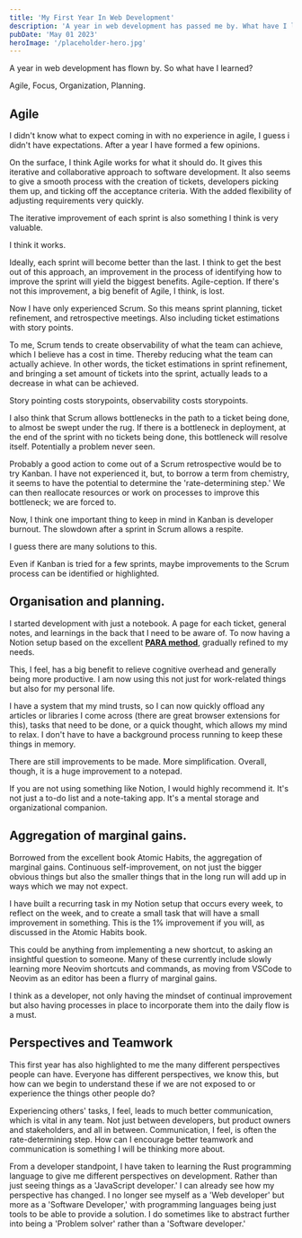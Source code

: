 ```yaml
---
title: 'My First Year In Web Development'
description: 'A year in web development has passed me by. What have I learned.'
pubDate: 'May 01 2023'
heroImage: '/placeholder-hero.jpg'
---
```


A year in web development has flown by. So what have I learned?

<span class="text-yellow-500 font-bold italic" >
Agile, Focus, Organization, Planning.
</span>

## Agile

I didn't know what to expect coming in with no experience in agile, I guess i didn't have expectations. After a year I have formed a <span class="font-bold text-orange-400 italic">few opinions</span>.

On the surface, I think Agile works for what it should do. It gives this iterative and collaborative approach to software development. It also seems to give a smooth process with the creation of tickets, developers picking them up, and ticking off the acceptance criteria. With the added flexibility of adjusting requirements very quickly.

The iterative improvement of each sprint is also something I think is very valuable.

<span class="font-bold text-green-400">I think it works.</span>

Ideally, each sprint will become better than the last. I think to get the best out of this approach, an improvement in the process of identifying how to improve the sprint will yield the biggest benefits. Agile-ception. If there's not this improvement, a big benefit of Agile, I think, is lost.

Now I have only experienced Scrum. So this means sprint planning, ticket refinement, and retrospective meetings. Also including ticket estimations with story points.

To me, Scrum tends to create <span class="font-bold text-orange-400">observability</span> of what the team can achieve, which I believe has a cost in time. Thereby reducing what the team can actually achieve. In other words, the ticket estimations in sprint refinement, and bringing a set amount of tickets into the sprint, actually leads to a decrease in what can be achieved.

<span class="font-bold text-yellow-400 italic">
Story pointing costs storypoints, observability costs storypoints.
</span>

I also think that Scrum allows <span class="font-bold text-orange-500">bottlenecks</span> in the path to a ticket being done, to almost be swept under the rug. If there is a bottleneck in deployment, at the end of the sprint with no tickets being done, this bottleneck will resolve itself. Potentially a problem never seen.

Probably a good action to come out of a Scrum retrospective would be to <span class="font-bold text-green-500">try Kanban.</span> I have not experienced it, but, to borrow a term from chemistry, it seems to have the potential to determine the 'rate-determining step.' We can then reallocate resources or work on processes to improve this bottleneck; we are forced to.

Now, I think one important thing to keep in mind in Kanban is developer burnout. The slowdown after a sprint in Scrum allows a respite.

I guess there are many solutions to this.

Even if Kanban is tried for a few sprints, maybe improvements to the Scrum process can be identified or highlighted.

## Organisation and planning.

I started development with just a notebook. A page for each ticket, general notes, and learnings in the back that I need to be aware of. To now having a <span class="font-bold text-blue-500">Notion</span> setup based on the excellent **[PARA method](https://fortelabs.com/blog/para/)**, gradually refined to my needs.

This, I feel, has a big benefit to relieve cognitive overhead and generally being more productive. I am now using this not just for work-related things but also for my personal life.

<span class="font-bold text-orange-500">I have a system that my mind trusts,</span> so I can now quickly offload any articles or libraries I come across (there are great browser extensions for this), tasks that need to be done, or a quick thought, which allows my mind to relax. I don't have to have a background process running to keep these things in memory.

There are still improvements to be made. More simplification. Overall, though, it is a huge improvement to a notepad.

If you are not using something like Notion, I would highly recommend it. It's not just a to-do list and a note-taking app. It's a mental storage and <span class="font-bold text-yellow-500">organizational companion.</span>

## Aggregation of marginal gains.

Borrowed from the excellent book <span class="font-bold text-teal-500">Atomic Habits</span>, the aggregation of marginal gains. Continuous self-improvement, on not just the bigger obvious things but also the smaller things that in the long run will add up in ways which we may not expect.

I have built a recurring task in my Notion setup that occurs every week, to reflect on the week, and to create a small task that will have a small improvement in something. This is the 1% improvement if you will, as discussed in the Atomic Habits book.

This could be anything from implementing a new shortcut, to asking an insightful question to someone. Many of these currently include slowly learning more Neovim shortcuts and commands, as moving from VSCode to Neovim as an editor has been a flurry of marginal gains.

<span class="font-bold text-yellow-500 italic">
I think as a developer, not only having the mindset of continual improvement but also having processes in place to incorporate them into the daily flow is a must.
</span>

## Perspectives and Teamwork

This first year has also highlighted to me the many different perspectives people can have. Everyone has different perspectives, we know this, but how can we begin to understand these if we are not exposed to or experience the things other people do?

Experiencing others' tasks, I feel, leads to much better communication, which is vital in any team. Not just between developers, but product owners and stakeholders, and all in between. Communication, I feel, is often the rate-determining step. How can I encourage better teamwork and communication is something I will be thinking more about.

From a developer standpoint, I have taken to learning the Rust programming language to give me different perspectives on development. Rather than just seeing things as a 'JavaScript developer.' I can already see how my perspective has changed.<span class="font-bold text-green-500 italic"> I no longer see myself as a 'Web developer' but more as a 'Software Developer,' </span>with programming languages being just tools to be able to provide a solution. I do sometimes like to abstract further into being a 'Problem solver' rather than a 'Software developer.'
